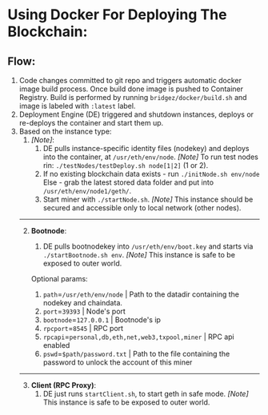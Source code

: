 # Using Docker For Deploying The Blockchain:

## Flow:
1. Code changes committed to git repo and triggers automatic docker image build process. Once build done image is pushed to Container Registry.
Build is performed by running `bridgez/docker/build.sh` and image is labeled with `:latest` label.
2. Deployment Engine (DE) triggered and shutdown instances, deploys or re-deploys the container and start them up.
3. Based on the instance type:
	1.  *[Note]*:
		1.  DE pulls instance-specific identity files (nodekey) and deploys into the container, at `/usr/eth/env/node`.
		*[Note]* To run test nodes rin: `./testNodes/testDeploy.sh node[1|2]` (1 or 2).
		2.  If no existing blockchain data exists - 
		run `./initNode.sh env/node`
			Else - grab the latest stored data folder and put into `/usr/eth/env/node1/geth/`.
		3. Start miner with `./startNode.sh`.
		*[Note]* This instance should be secured and accessible only to local network (other nodes).
	-----
	2.  **Bootnode**:
		1.  DE pulls bootnodekey into `/usr/eth/env/boot.key` and starts via `./startBootnode.sh env`.
		*[Note]* This instance is safe to be exposed to outer world.

		Optional params:
		1. `path`=`/usr/eth/env/node` | Path to the datadir containing the nodekey and chaindata.
		2. `port`=`39393` | Node's port
		3. `bootnode`=`127.0.0.1` | Bootnode's ip
		4. `rpcport`=`8545` | RPC port
		5. `rpcapi`=`personal,db,eth,net,web3,txpool,miner` | RPC api enabled
		6. `pswd`=`$path/password.txt` | Path to the file containing the password to unlock the account of this miner
	-----
	3.  **Client (RPC Proxy)**:
		1.  DE just runs `startClient.sh`, to start geth in safe mode. 
		*[Note]* This instance is safe to be exposed to outer world. 


